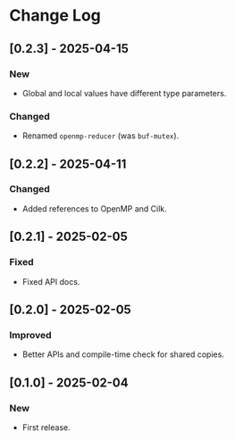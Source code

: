 # Change Log

## [0.2.3] - 2025-04-15

### New

* Global and local values have different type parameters.

### Changed

* Renamed `openmp-reducer` (was `buf-mutex`).

## [0.2.2] - 2025-04-11

### Changed

* Added references to OpenMP and Cilk.

## [0.2.1] - 2025-02-05

### Fixed

* Fixed API docs.

## [0.2.0] - 2025-02-05

### Improved

* Better APIs and compile-time check for shared copies.

## [0.1.0] - 2025-02-04

### New

* First release.

